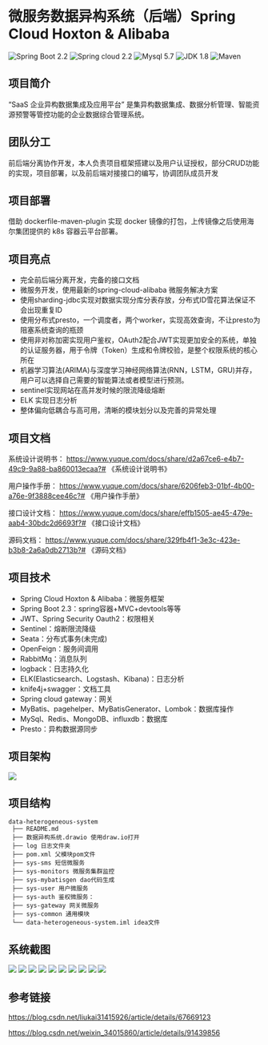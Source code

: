 # 微服务数据异构系统（后端）Spring Cloud Hoxton & Alibaba
![Spring Boot 2.2](https://img.shields.io/badge/Spring%20Boot-2.2-brightgreen.svg)
![Spring cloud 2.2](https://img.shields.io/badge/springcloud%20alibaba-2.2.0-brightgreen)
![Mysql 5.7](https://img.shields.io/badge/Mysql-5.7-blue.svg)
![JDK 1.8](https://img.shields.io/badge/JDK-1.8-brightgreen.svg)
![Maven](https://img.shields.io/badge/Maven-3.6.2-yellowgreen.svg)

## 项目简介
“SaaS 企业异构数据集成及应用平台” 是集异构数据集成、数据分析管理、智能资源预警等管控功能的企业数据综合管理系统。

## 团队分工
前后端分离协作开发，本人负责项目框架搭建以及用户认证授权，部分CRUD功能的实现，项目部署，以及前后端对接接口的编写，协调团队成员开发

## 项目部署
借助 dockerfile-maven-plugin 实现 docker 镜像的打包，上传镜像之后使用海尔集团提供的 k8s 容器云平台部署。

## 项目亮点
- 完全前后端分离开发，完备的接口文档
- 微服务开发，使用最新的spring-cloud-alibaba 微服务解决方案
- 使用sharding-jdbc实现对数据实现分库分表存放，分布式ID雪花算法保证不会出现重复ID
- 使用分布式presto，一个调度者，两个worker，实现高效查询，不让presto为阻塞系统查询的瓶颈
- 使用非对称加密实现用户鉴权，OAuth2配合JWT实现更加安全的系统，单独的认证服务器，用于令牌（Token）生成和令牌校验，是整个权限系统的核心所在
- 机器学习算法(ARIMA)与深度学习神经网络算法(RNN，LSTM，GRU)并存，用户可以选择自己需要的智能算法或者模型进行预测。
- sentinel实现网站在高并发时候的限流降级熔断
- ELK 实现日志分析
- 整体偏向低耦合与高可用，清晰的模块划分以及完善的异常处理

## 项目文档
系统设计说明书：
https://www.yuque.com/docs/share/d2a67ce6-e4b7-49c9-9a88-ba860013ecaa?# 《系统设计说明书》

用户操作手册：
https://www.yuque.com/docs/share/6206feb3-01bf-4b00-a76e-9f3888cee46c?# 《用户操作手册》

接口设计文档：
https://www.yuque.com/docs/share/effb1505-ae45-479e-aab4-30bdc2d6693f?# 《接口设计文档》

源码文档：
https://www.yuque.com/docs/share/329fb4f1-3e3c-423e-b3b8-2a6a0db2713b?# 《源码文档》

## 项目技术
- Spring Cloud Hoxton & Alibaba：微服务框架
- Spring Boot 2.3：spring容器+MVC+devtools等等
- JWT、Spring Security Oauth2：权限相关
- Sentinel：熔断限流降级 
- Seata：分布式事务(未完成)
- OpenFeign：服务间调用
- RabbitMq：消息队列
- logback：日志持久化
- ELK(Elasticsearch、Logstash、Kibana)：日志分析
- knife4j+swagger：文档工具
- Spring cloud gateway：网关
- MyBatis、pagehelper、MyBatisGenerator、Lombok：数据库操作
- MySql、Redis、MongoDB、influxdb：数据库
- Presto：异构数据源同步

## 项目架构

![](img/数据异构系统-tuya.jpg)

## 项目结构
```
data-heterogeneous-system
 ├── README.md
 ├── 数据异构系统.drawio 使用draw.io打开
 ├── log 日志文件夹
 ├── pom.xml 父模块pom文件
 ├── sys-sms 短信微服务
 ├── sys-monitors 微服务集群监控
 ├── sys-mybatisgen dao代码生成
 ├── sys-user 用户微服务
 ├── sys-auth 鉴权微服务：
 ├── sys-gateway 网关微服务
 ├── sys-common 通用模块
 └── data-heterogeneous-system.iml idea文件
```

## 系统截图
![](img/介绍页-tuya.jpg)
![](img/用户注册页-tuya.jpg)
![](img/企业注册页-tuya.jpg)
![](img/首页-tuya.jpg)
![](img/用户管理-tuya.jpg)
![](img/用户信息-tuya.jpg)
![](img/图表使用-tuya.jpg)
![](img/图表预览-tuya.jpg)
![](img/监控-tuya.jpg)
![](img/预警-tuya.jpg)

## 参考链接
https://blog.csdn.net/liukai31415926/article/details/67669123

https://blog.csdn.net/weixin_34015860/article/details/91439856
